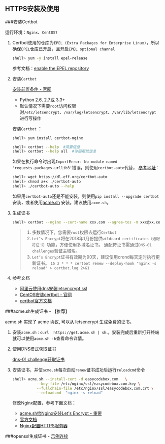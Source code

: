 ## HTTPS安装及使用

###安装Certbot

运行环境：`Nginx`、`CentOS7`

1. Certbot使用的仓库为`EPEL (Extra Packages for Enterprise Linux)`，所以确保`EPEL`仓库已开启，且开启`EPEL optional channel`

    ```bash
    shell> yum -y install epel-release
    ```
    参考文档：[enable the EPEL repository](https://fedoraproject.org/wiki/EPEL#How_can_I_use_these_extra_packages.3F)

2. 安装`Certbot` 

    [安装前置条件 - 官网](https://certbot.eff.org/docs/install.html#system-requirements)
    * Python 2.6, 2.7或 3.3+
    * 默认情况下需要`root`访问权限对`/etc/letsencrypt`、`/var/log/letsencrypt`、`/var/lib/letsencrypt`进行写操作
    
    安装`Certbot` ：
    ```bash
    shell> yum install certbot-nginx
    ```

    ```bash
    shell> certbot --help  #简要信息
    shell> certbot --help all  #详细帮助信息
    ```
    
    如果在执行命令时出现`ImportError: No module named 'requests.packages.urllib3'`错误，则使用`certbot-auto`代替，
    [参考地址](https://github.com/certbot/certbot/issues/5104)：
    ```bash
    shell> wget https://dl.eff.org/certbot-auto
    shell> chmod a+x ./certbot-auto
    shell> ./certbot-auto --help
    ```
    
    如果用`certbot-auto`还是不能安装，则使用`pip install --upgrade certbot`安装，或者使用[acme.sh](https://github.com/Neilpang/acme.sh/wiki/%E8%AF%B4%E6%98%8E)
    安装。建议使用`acme.sh`。
    
3. 生成证书

    ```bash
    shell> certbot --nginx --cert-name xxx.com --agree-tos -m xxx@xx.com -d xxx.com -d www.xxx.com
    ```
    
    > 1. 多数情况下，您需要`root`权限去运行`Certbot`
    > 2. `Let’s Encrypt`将在2018年1月份提供`wildcard certificates（通配符证书）`功能，方便使用多域名证书。
        通配符证书需通过`DNS-01 challenges`验证主域名。
    > 3. `Let’s Encrypt`证书有效期为90天，建议使用crond每天定时执行更新证书。
        `15 2 * * * certbot renew --deploy-hook "nginx -s reload" > certbot.log 2>&1`

4. 参考文档
    * [阿里云使用dns安装letsencrypt ssl](http://i.am.simonkuang.com/post/apply-http-ssl-cert-file-from-a-non-beian-aliyun-ecs/)
    * [CentOS安装certbot - 官网](https://certbot.eff.org/#centosrhel7-nginx)
    * [certbot官方文档](https://certbot.eff.org/docs/using.html#nginx)
    

###acme.sh生成证书 - 【推荐】

acme.sh 实现了 acme 协议, 可以从 letsencrypt 生成免费的证书。

1. 安装`acme.sh` : `curl  https://get.acme.sh | sh` 。安装完成后重新打开终端就可以使用`acme.sh -h`查看命令详情。

2. 使用DNS模式获取证书

    [dns-01 challenge获取证书](https://github.com/Neilpang/acme.sh/tree/master/dnsapi#11-use-aliyun-domain-api-to-automatically-issue-cert)

3. 安装证书，并使`acme.sh`每次自动`renew`证书成功后运行`reloadcmd`命令

    ```bash
    shell> acme.sh --install-cert -d easycodebox.com   \
               --key-file /etc/nginx/ssl/easycodebox.com.key \
               --fullchain-file /etc/nginx/ssl/easycodebox.com.crt \
               --reloadcmd  "nginx -s reload"
    ```
    
    修改Nginx配置，参考下面文档：
    * [acme.sh给Nginx安装Let's Encrypt - 重要](https://ruby-china.org/topics/31983)
    * [官方文档](https://github.com/Neilpang/acme.sh/wiki/%E8%AF%B4%E6%98%8E)
    * [Nginx配置HTTPS服务器](https://aotu.io/notes/2016/08/16/nginx-https/index.html)

###openssl生成证书 - [示例连接](https://github.com/vmware/harbor/blob/master/docs/configure_https.md)
